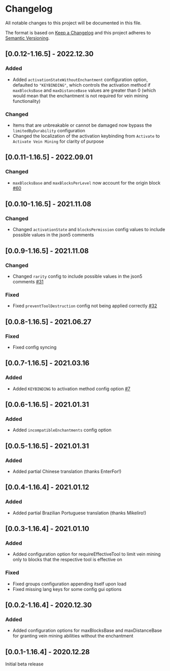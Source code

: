 # Changelog
All notable changes to this project will be documented in this file.

The format is based on [Keep a Changelog](http://keepachangelog.com/en/1.0.0/) and this project adheres to [Semantic Versioning](https://semver.org/).

## [0.0.12-1.16.5] - 2022.12.30
### Added
- Added `activationStateWithoutEnchantment` configuration option, defaulted to `"KEYBINDING"`, which controls the
  activation method if `maxBlocksBase` and `maxDistanceBase` values are greater than 0 (which would mean that the
  enchantment is not required for vein mining functionality)
### Changed
- Items that are unbreakable or cannot be damaged now bypass the `limitedByDurability` configuration
- Changed the localization of the activation keybinding from `Activate` to `Activate Vein Mining` for clarity of purpose

## [0.0.11-1.16.5] - 2022.09.01
### Changed
- `maxBlocksBase` and `maxBlocksPerLevel` now account for the origin block [#60](https://github.com/TheIllusiveC4/VeinMining/issues/60)

## [0.0.10-1.16.5] - 2021.11.08
### Changed
- Changed `activationState` and `blocksPermission` config values to include possible values in the json5 comments

## [0.0.9-1.16.5] - 2021.11.08
### Changed
- Changed `rarity` config to include possible values in the json5 comments [#31](https://github.com/TheIllusiveC4/VeinMining/issues/31)
### Fixed
- Fixed `preventToolDestruction` config not being applied correctly [#32](https://github.com/TheIllusiveC4/VeinMining/issues/32)

## [0.0.8-1.16.5] - 2021.06.27
### Fixed
- Fixed config syncing

## [0.0.7-1.16.5] - 2021.03.16
### Added
- Added `KEYBINDING` to activation method config option [#7](https://github.com/TheIllusiveC4/VeinMining/issues/7)

## [0.0.6-1.16.5] - 2021.01.31
### Added
- Added `incompatibleEnchantments` config option

## [0.0.5-1.16.5] - 2021.01.31
### Added
- Added partial Chinese translation (thanks EnterFor!)

## [0.0.4-1.16.4] - 2021.01.12
### Added
- Added partial Brazilian Portuguese translation (thanks Mikeliro!)

## [0.0.3-1.16.4] - 2021.01.10
### Added
- Added configuration option for requireEffectiveTool to limit vein mining only to blocks that the
respective tool is effective on
### Fixed
- Fixed groups configuration appending itself upon load
- Fixed missing lang keys for some config gui options

## [0.0.2-1.16.4] - 2020.12.30
### Added
- Added configuration options for maxBlocksBase and maxDistanceBase for granting vein mining
abilities without the enchantment

## [0.0.1-1.16.4] - 2020.12.28
Initial beta release
